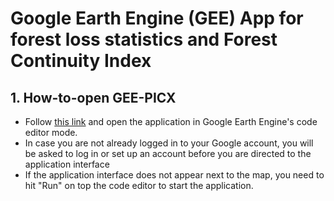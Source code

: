 # Google Earth Engine (GEE) App for forest loss statistics and Forest Continuity Index 




## 1. How-to-open GEE-PICX 

* Follow [this link](https://code.earthengine.google.com/9765a49494476e8be1bd0e990297c680) and open the application in Google Earth Engine's code editor mode.
* In case you are not already logged in to your Google account, you will be asked to log in or set up an account before you are directed to the application interface
* If the application interface does not appear next to the map, you need to hit "Run" on top the code editor to start the application.
